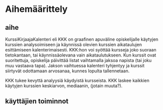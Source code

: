 # Aihemäärittely
## aihe
KurssiKirjaajaKalenteri eli KKK on graafinen apuväline opiskelijalle käytyjen kurssien analysoimiseen ja käynnissä olevien kurssien aikataulujen esittämiseen kalenterimaisesti. KKK:hon voi syöttää kursseja joko suoraan tietokantaan, tai käynnissäolevana vain aikataulutukseen. Kun kurssit ovat suoritettuja, opiskelija päivittää listat vaihtamalla jaksoa napista (tai joku muu vastaava tapa). Jakson vaihtuessa kalenteri tyhjentyy ja kurssit siirtyvät odottamaan arvosanaa, kunnes lopulta tallennetaan.

KKK tukee kevyttä analyysiä käydyistä kursseista. KKK laskee kaikkien käytyjen kurssien keskiarvon, mediaanin, (jotain muuta?).  
## käyttäjien toiminnot

